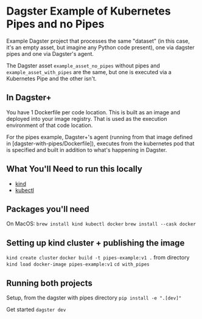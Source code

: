 # Dagster Example of Kubernetes Pipes and no Pipes

Example Dagster project that processes the same "dataset" (in this case, it's an empty asset, but imagine any Python code present), one via dagster pipes and one via Dagster's agent.

The Dagster asset `example_asset_no_pipes` without pipes and `example_asset_with_pipes` are the same, but one is executed via a Kubernetes Pipe and the other isn't.

## In Dagster+

You have 1 Dockerfile per code location. This is built as an image and deployed into your image registry. That is used as the execution environment of that code location.

For the pipes example, Dagster+'s agent (running from that image defined in [dagster-with-pipes/Dockerfile]), executes from the kubernetes pod that is specified and built in addition to what's happening in Dagster.

## What You'll Need to run this locally

- [kind](https://kind.sigs.k8s.io/docs/user/quick-start/)
- [kubectl](https://kubernetes.io/docs/reference/kubectl/)


## Packages you'll need

On MacOS:
`brew install kind kubectl docker`
`brew install --cask docker`


## Setting up kind cluster + publishing the image

`kind create cluster`
`docker build -t pipes-example:v1 .` from directory
`kind load docker-image pipes-example:v1`
`cd with_pipes`

## Running both projects

Setup, from the dagster with pipes directory
`pip install -e ".[dev]"`

Get started
`dagster dev`
